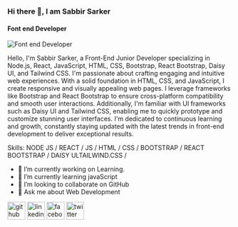 ### Hi there 👋, I am Sabbir Sarker
#### Font end Developer
![Font end Developer](https://images.unsplash.com/opengraph/1x1.png?auto=format&fit=crop&w=1200&h=630&q=60&mark-w=64&mark-align=top%2Cleft&mark-pad=50&blend-w=1&mark=https%3A%2F%2Fimages.unsplash.com%2Fopengraph%2Flogo.png&blend=https%3A%2F%2Fimages.unsplash.com%2Fphoto-1555949963-ff9fe0c870eb%3Fcrop%3Dfaces%252Cedges%26cs%3Dtinysrgb%26fit%3Dcrop%26fm%3Djpg%26ixid%3DM3wxMjA3fDB8MXxzZWFyY2h8Mnx8ZnJvbnQlMjBlbmQlMjBkZXZlbG9wZXJ8ZW58MHx8fHwxNjg0ODI5OTM0fDA%26ixlib%3Drb-4.0.3%26q%3D60%26w%3D1200%26auto%3Dformat%26h%3D630%26mark-w%3D750%26mark-align%3Dmiddle%252Ccenter%26blend-mode%3Dnormal%26blend-alpha%3D10%26mark%3Dhttps%253A%252F%252Fimages.unsplash.com%252Fopengraph%252Fsearch-input.png%253Fauto%253Dformat%2526fit%253Dcrop%2526w%253D750%2526h%253D84%2526q%253D60%2526txt-color%253D000000%2526txt-size%253D40%2526txt-align%253Dmiddle%25252Cleft%2526txt-pad%253D80%2526txt-width%253D660%2526txt-clip%253Dellipsis%2526txt%253Dfront%252520end%252520developer%26blend%3D000000)

Hello, I'm Sabbir Sarker, a Front-End Junior Developer specializing in Node.js, React, JavaScript, HTML, CSS, Bootstrap, React Bootstrap, Daisy UI, and Tailwind CSS. I'm passionate about crafting engaging and intuitive web experiences. With a solid foundation in HTML, CSS, and JavaScript, I create responsive and visually appealing web pages. I leverage frameworks like Bootstrap and React Bootstrap to ensure cross-platform compatibility and smooth user interactions. Additionally, I'm familiar with UI frameworks such as Daisy UI and Tailwind CSS, enabling me to quickly prototype and customize stunning user interfaces. I'm dedicated to continuous learning and growth, constantly staying updated with the latest trends in front-end development to deliver exceptional results.

Skills: NODE JS / REACT / JS / HTML / CSS / BOOTSTRAP / REACT BOOTSTRAP / DAISY ULTAILWIND.CSS / 

- 🔭 I’m currently working on Learning. 
- 🌱 I’m currently learning javaScript 
- 👯 I’m looking to collaborate on GitHub 
- 💬 Ask me about Web Development  


[<img src='https://cdn.jsdelivr.net/npm/simple-icons@3.0.1/icons/github.svg' alt='github' height='40'>](https://github.com/sabbir1257)  [<img src='https://cdn.jsdelivr.net/npm/simple-icons@3.0.1/icons/linkedin.svg' alt='linkedin' height='40'>](https://www.linkedin.com/in/linkedin.com/in/sabbir-sarker-4674a1278/)  [<img src='https://cdn.jsdelivr.net/npm/simple-icons@3.0.1/icons/facebook.svg' alt='facebook' height='40'>](https://www.facebook.com/https://www.facebook.com/sabbir.sork)  [<img src='https://cdn.jsdelivr.net/npm/simple-icons@3.0.1/icons/twitter.svg' alt='twitter' height='40'>](https://twitter.com/https://twitter.com/masabbir1257)  
